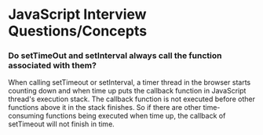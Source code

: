# JavaScript Interview Questions/Concepts

### Do setTimeOut and setInterval always call the function associated with them?
When calling setTimeout or setInterval, a timer thread in the browser starts counting down and when time up puts the callback function in JavaScript thread's execution stack.
The callback function is not executed before other functions above it in the stack finishes. So if there are other time-consuming functions being executed when time up, the callback of setTimeout will not finish in time.
